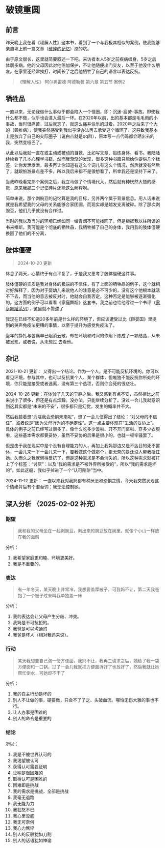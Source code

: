# 破镜重圆

## 前言

昨天晚上我在看《理解人性》这本书，看到了一个与我极其相似的案例，使我能够亲自填上前一篇文章（[破碎的记忆](./2024-06-30-破碎的记忆.md)）挖的坑。

由于原文很长，这里就简要叙述一下吧。来访者本人5岁之前疾病缠身，5岁之后体弱多病。他的父母因此对他倍加保护，不让他随便出门交友，以至于他没什么朋友。在家里还经常挨打，时间长了之后他牺牲了自己的语言以表达反抗。

> 《理解人性》 阿尔弗雷德·阿德勒著 第六章 第五节 案例2

## 牺牲品

一直以来，无论我做什么事似乎都会陷入一个怪圈，即：沉迷-疲劳-事故。即使我什么都不做，似乎也会进入最后一环。在2020年以前，出的基本都是毛毛雨的小事故，当时很痛苦，过后就忘了，就这么痛并快乐的过着。2020年之后来了个大的（颈椎病），使我突然感受到我似乎没办法再去承受这个循环了。这导致我基本上是放弃了自己的交际圈子（说白点就是qq群），原本写一点代码都会晒出去的我，突然变哑巴了。

从此以后我就一直在或主动或被动的自救，比如写文章、锻炼身体、看书。我陆陆续续看了几本心理学书籍，然而我渐渐的发现，很多这种书籍只能给你提供几个标签，让你发泄发泄，最多再让你知道有这么个词儿有这么个情况，然后就没有然后了，就跟旅游景点差不多。所以我后来都不是很想看了，所幸我还是坚持下来了。

当我昨晚看完那个案例之后，我立马做了个情境代入，然后就有种恍然大悟的感觉，原来我那三个记忆碎片还能这么解释啊。

简单来说，那个剥豌豆的记忆算是我的目标，另外两个属于背景信息。用人话来说就是我希望我的父母的关系能够合家团圆，而现实却是越发支离破碎。除了那次剥豌豆，他们几乎就没有合作过。

当时的我以及当时的环境已经如同一缕青烟不可能找回了。但是根据我以往所读的书来推断，我可能是个彻底的牺牲品，我牺牲掉了自己的身体，我用我的肢体僵硬换回了他们的不分离，

## 肢体僵硬

> 2024-10-20 更新

休息了两天，心情终于有点平复了，于是我又思考了肢体僵硬这件事。

肢体僵硬的实质是我对身体的极端的不信任，有了上面的牺牲品的例子，这个就相对好解释了，因为对于婴幼儿来说他人的注意是必不可少的，没有这个他根本就活不下去，而当他的意志被反对时，他就会自我否定。这种否定是能够被逐渐强化的。这方面的例子可以看看《家庭舞蹈》这套书，我之前也给他写过一个书评（[家庭舞蹈系列](/micro/2024-03-02-家庭舞蹈系列.md)），这里就不赘述了

我现在已经不知道20多年前是什么样的环境了，但应该遭受过比《巨婴国》里提到的哭声免疫法更糟的事情，以至于提升为感觉免疫法了。

当年的挣扎与苦痛早已烟消云散，却在环境和时间的作用下炼成了一颗结晶，从未被发现，或者说，从未想过 去看他。

## 杂记

2021-10-21 更新： 又得出一个结论。作为一个人，是不可能反抗环境的。你可以看见环境，参与其中，也可以反抗某个人、某个群体，但唯独不能反抗你所处的环境，你只能是接受或者逃离，没有第三个选项，否则你会死的很悲壮。

2024-10-26 更新：在体验了几天的宁静之后，我又感到有点不安，虽然相比之前来说小了很多，但还是有点烦躁。没办法，只能继续分析了。没过一会儿我就意识到这其实都是“未来的不安”，很多都只是幻觉，发生的概率并不大。

然后我接着想“为啥我会恐惧未来呢”，想了一会儿便得出了结论：“对父母的不信任”，或者说是“因为父母行为的不确定性”。这一点主要体现在“生活的妥协上”。具体的例子之前已经写过很多了。像什么吃多少饭啦、开不开门窗啦、穿多少衣服啦，这些基本需求都要妥协，虽然不妥协的后果是很小的，也就一顿牢骚罢了。

但是由于我在现实中是个没有自理能力的人，再加上我妈那边又是不达目的死不罢休，一会儿来一下一会儿来一下，要我做这个做那个，更无奈的是还没人帮我挡住她。久而久之我就懒得反抗了，但是这种需求是不会消失的，所以这种需求就被打上了个标签：“讨厌”：以及“我的需求是不被外界所接受的”，所以“我的需求是坏的”。如此这般，我似乎掉进了一个“认可陷阱”当中。

2024-11-12 更新： 一直以来我对我妈都有种厌恶和恐惧之情，今天我突然发现这个情绪背后有个潜台词：我无法控制她。

## 深入分析 （2025-02-02 补充）

### 期望

> 我和我的父母坐在一起剥豌豆，剥出来的豌豆放在碗里，就像个小山一样放在我的面前

分析：
1. 我希望家庭更和睦、环境更美好。
2. 我是不重要的。

### 表达

> 有一年冬天，某天晚上非常冷，我想要盖厚被子，可我妈不让，第二天我爸抱了一个被子过来叫我单独盖一床

分析：
1. 我的表达会让父母产生分歧、冲突。
2. 我妈是不可抗拒的。
3. 我爸是可以沟通的
4. 我爸是坏人（相对我妈来说）。

### 行动

> 某天我想要自己泡一份方便面，我妈不让，我再三请求之后，她给了我一袋方便面和一口锅，过了一会儿我就把方便面拆好了也放好了，然后我就让她帮忙倒水，可她却不干了

分析：
1. 我的自主行动是坏的
2. 别人不让做的事，硬要做，只会不了了之、头破血流。哪怕无伤大雅的事也不行。
3. 让人办事是困难的
4. 别人的命令是重要的

### 结论

所以：
1. 我是不被世界认可的
2. 我渴望被认可
3. 获得认可需要证明
4. 证明是很困难的
5. 取得认可是困难的
5. 困难即是挑战
6. 我的需求是挑战，全部是挑战
7. 我毫无退路
8. 我无能为力
9. 我狂怒不已
10. 我心里没底
11. 我无可奈何
12. 我心力憔悴
13. 别人的反驳犹如刀割
14. 别人的话语犹如神谕

